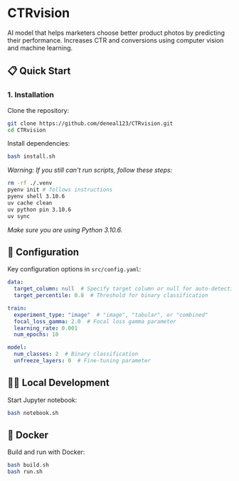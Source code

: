 
# CTRvision

AI model that helps marketers choose better product photos by predicting their performance. Increases CTR and conversions using computer vision and machine learning.

## 📋 Quick Start

### 1. Installation

Clone the repository:
```bash
git clone https://github.com/deneal123/CTRvision.git
cd CTRvision
```

Install dependencies:
```bash
bash install.sh
```

*Warning: If you still can't run scripts, follow these steps:*
```bash
rm -rf ./.venv
pyenv init # follows instructions
pyenv shell 3.10.6
uv cache clean
uv python pin 3.10.6
uv sync
```
*Make sure you are using Python 3.10.6.*

## 🔧 Configuration

Key configuration options in `src/config.yaml`:

```yaml
data:
  target_column: null  # Specify target column or null for auto-detection
  target_percentile: 0.8  # Threshold for binary classification

train:
  experiment_type: "image"  # "image", "tabular", or "combined"
  focal_loss_gamma: 2.0  # Focal loss gamma parameter
  learning_rate: 0.001
  num_epochs: 10

model:
  num_classes: 2  # Binary classification
  unfreeze_layers: 0  # Fine-tuning parameter
```

## 🏃‍♂️ Local Development

Start Jupyter notebook:
```bash
bash notebook.sh
```

## 🐳 Docker

Build and run with Docker:
```bash
bash build.sh
bash run.sh
```
